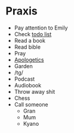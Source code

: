 # Praxis

* Pay attention to Emily
* Check [todo list](todo.md)
* Read a book
* Read bible
* Pray
* [Apologetics](apologetics.md)
* Garden
* /tg/
* Podcast
* Audiobook
* Throw away shit
* Chess
* Call someone
  * Gran
  * Mum
  * Kyano